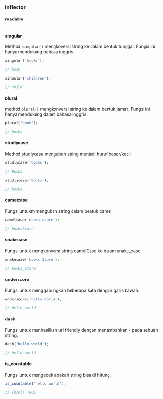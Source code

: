 
### Inflector

#### readable


```php

```

#### singular

Method `singular()` mengkoversi string ke dalam bentuk tunggal. Fungsi ini hanya mendukung bahasa inggris.

```php
singular('books');

// book

singular('children');

// child
```

#### plural

method `plural()` mengkonversi string ke dalam bentuk jamak. Fungsi ini hanya mendukung dalam bahasa inggris.

```php
plural('book');

// books

```

#### studlycase

Method studlycase mengubah string menjadi huruf besar/kecil

```php
studlycase('books');

// Books

studlycase('Books');

// books
```

#### camelcase

Fungsi untukm mengubah string dalam bentuk camel

```php
camelcase('books_store');

// booksStore
```

#### snakecase

Fungsi untuk mengkonversi string camelCase ke dalam snake_case.

```php
snakecase('books Store');

// books_store
```

#### underscore

Fungsi untuk menggabungkan beberapa kata dengan garis bawah.

```php
underscore('hello world');

// hello_world
```

#### dash

Fungsi untuk menhasilkan url friendly dengan menambahkan `-` pada sebuah string.

```php
dash('hello world');

// hello-world
```

#### is_countable

Fungsi untuk mengecek apakah string bisa di hitung.

```php
is_countable('hello world');

// (bool) TRUE
```
